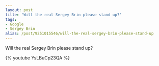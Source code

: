 ```yaml
---
layout: post
title: 'Will the real Sergey Brin please stand up?'
tags:
- Google
- Sergey Brin
alias: /post/9251015546/will-the-real-sergey-brin-please-stand-up
---
```



Will the real Sergey Brin please stand up?

{% youtube YsLBuCp23QA %}